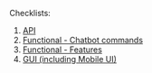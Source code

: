Checklists:
1. <a href="INTERNSHIP - Prog Academy/Check lists">API</a>
2. <a href="https://github.com/NikUrs/Mykola_Ursalov/blob/2a96c1dd40cfeb1aa0610796d1a7414c442f2d7f/INTERNSHIP%20-%20Prog%20Academy/Check%20lists/Functional%20-%20Chatbot%20commands.md">Functional - Chatbot commands</a>
3. <a href="https://github.com/NikUrs/Mykola_Ursalov/blob/2a96c1dd40cfeb1aa0610796d1a7414c442f2d7f/INTERNSHIP%20-%20Prog%20Academy/Check%20lists/Functional%20-%20Features.md
">Functional - Features</a>
4. <a href="https://github.com/NikUrs/Mykola_Ursalov/blob/2a96c1dd40cfeb1aa0610796d1a7414c442f2d7f/INTERNSHIP%20-%20Prog%20Academy/Check%20lists/GUI%20(including%20Mobile%20UI).md">GUI (including Mobile UI)</a><br><br>




